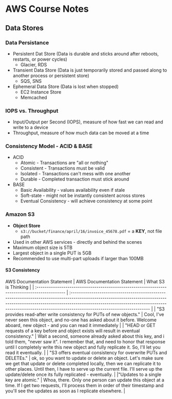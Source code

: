 
# AWS Course Notes

<!-- ![My helpful screenshot](/assets/img/avatar.png) -->

## Data Stores

### Data Persistance
- Persistent Dat Store (Data is durable and sticks around after reboots, restarts, or power cycles)
  - Glacier, RDS
- Transient Data Store (Data is just temporarily stored and passed along to another process or persistent store)
  - SQS, SNS
- Ephemeral Data Store (Data is lost when stopped)
  - EC2 Instance Store
  - Memcached

### IOPS vs. Throughput
- Input/Output per Second (IOPS), measure of how fast we can read and write to a device
- Throughput, measure of how much data can be moved at a time

### Consistency Model - ACID & BASE
- ACID
  - Atomic - Transactions are "all or nothing"
  - Consistent - Transactions must be valid
  - Isolated - Transactions can't mess with one another
  - Durable - Completed transaction must stick around
- BASE
  - Basic Availability - values availability even if stale
  - Soft-state - might not be instantly consistent across stores
  - Eventual Consistency - will achieve consistency at some point

### Amazon S3
- **Object Store**
  - `s3://bucket/finance/april/16/invoice_45678.pdf` = a **KEY**, not file path
- Used in other AWS services - directly and behind the scenes
- Maximum object size is 5TB
- Largest object in a single PUT is 5GB
- Recommended to use multi-part uploads if larger than 100MB

#### S3 Consistency
AWS Documentation Statement
| AWS Documentation Statement                                                                   | What S3 is Thinking                                                                                                                                                                                                                                                               |
| :-------------------------------------------------------------------------------------------- | :-------------------------------------------------------------------------------------------------------------------------------------------------------------------------------------------------------------------------------------------------------------------------------- |
| "S3 provides read-after write consistency for PUTs of new objects."                           | Cool, I've never seen this object, and no-one has asked about it before. Welcome aboard, new object - and you can read it immediately                                                                                                                                             |
| "HEAD or GET requests of a key before and object exists will result in eventual consistency." | Wait a second, someone already asked about this key, and i told them, "never saw it". I remember that, and need to honor that response until I completely write this new object and fully replicate it. So, I'll let you read it eventually.                                      |
| "S3 offers eventual consistency for overwrite PUTs and DELETEs."                              | ok, so you want to update or delete an object. Let's make sure we get that update or delete completed locally, then we can replicate it to other places. Until then, I have to serve up the current file. I'll serve up the update/delete once its fully replicated - eventually. |
|"Updates to a single key are atomic." | Whoa, there. Only one person can update this object at a time. If I get two requests, I'll process them in order of their timestamp and you'll see the updates as soon as I replicate elsewhere. |